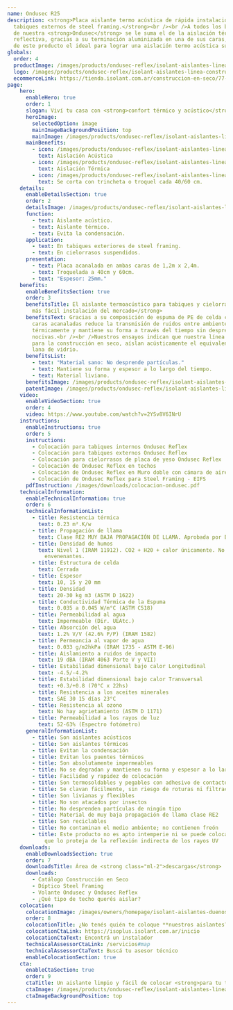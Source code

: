 ```yaml
---
name: Ondusec R25
description: <strong>Placa aislante termo acústica de rápida instalación, para
  tabiques externos de steel framing.</strong><br /><br />A todos los beneficios
  de nuestra <strong>Ondusec</strong> se le suma el de la aislación térmica
  reflectiva, gracias a su terminación aluminizada en una de sus caras, haciendo
  de este producto el ideal para lograr una aislación termo acústica superior.
globals:
  order: 4
  productImage: /images/products/ondusec-reflex/isolant-aislantes-linea-construccion-en-seco-ondusec-reflex-producto-rollo.png
  logo: /images/products/ondusec-reflex/isolant-aislantes-linea-construccion-en-seco-ondusec-reflex-logo.webp
  ecommerceLink: https://tienda.isolant.com.ar/construccion-en-seco/77-ondusec-reflex.html
page:
    hero:
      enableHero: true
      order: 1
      slogan: Viví tu casa con <strong>confort térmico y acústico</strong>
      heroImage:
        selectedOption: image
        mainImageBackgroundPosition: top
        mainImage: /images/products/ondusec-reflex/isolant-aislantes-linea-construccion-en-seco-ondusec-reflex-imagen.jpg
      mainBenefits:
        - icon: /images/products/ondusec-reflex/isolant-aislantes-linea-construccion-en-seco-ondusec-reflex-beneficio-1.svg
          text: Aislación Acústica
        - icon: /images/products/ondusec-reflex/isolant-aislantes-linea-construccion-en-seco-ondusec-reflex-beneficio-2.svg
          text: Aislación Térmica
        - icon: /images/products/ondusec-reflex/isolant-aislantes-linea-construccion-en-seco-ondusec-reflex-beneficio-3.svg
          text: Se corta con trincheta o troquel cada 40/60 cm.
    details:
      enableDetailsSection: true
      order: 2
      detailsImage: /images/products/ondusec-reflex/isolant-aislantes-linea-construccion-en-seco-ondusec-reflex-imagen-detalle.jpg
      function:
        - text: Aislante acústico.
        - text: Aislante térmico.
        - text: Evita la condensación.
      application:
        - text: En tabiques exteriores de steel framing.
        - text: En cielorrasos suspendidos.
      presentation:
        - text: Placa acanalada en ambas caras de 1,2m x 2,4m.
        - text: Troquelada a 40cm y 60cm.
        - text: "Espesor: 25mm."
    benefits:
      enableBenefitsSection: true
      order: 3
      benefitsTitle: El aislante termoacústico para tabiques y cielorrasos <strong>de
        más fácil instalación del mercado</strong>
      benefitsText: Gracias a su composición de espuma de PE de celda cerrada con dos
        caras acanaladas reduce la transmisión de ruidos entre ambientes, aisla
        térmicamente y mantiene su forma a través del tiempo sin desprender partículas
        nocivas.<br /><br />Nuestros ensayos indican que nuestra línea de aislantes
        para la construcción en seco, aíslan acústicamente el equivalente a 50mm. de
        lana de vidrio.
      benefitsList:
        - text: "Material sano: No desprende partículas."
        - text: Mantiene su forma y espesor a lo largo del tiempo.
        - text: Material liviano.
      benefitsImage: /images/products/ondusec-reflex/isolant-aislantes-linea-construccion-en-seco-ondusec-reflex-beneficio-exclusivo.jpg
      patentImage: /images/products/ondusec-reflex/isolant-aislantes-linea-construccion-en-seco-ondusec-reflex-patente.png
    video:
      enableVideoSection: true
      order: 4
      video: https://www.youtube.com/watch?v=2YSv8V6INrU
    instructions:
      enableInstructions: true
      order: 5
      instructions:
        - Colocación para tabiques internos Ondusec Reflex
        - Colocación para tabiques externos Ondusec Reflex
        - Colocación para cielorrasos de placa de yeso Ondusec Reflex
        - Colocación de Ondusec Reflex en techos
        - Colocación de Ondusec Reflex en Muro doble con cámara de aire
        - Colocación de Ondusec Reflex para Steel Framing - EIFS
      pdfInstruction: /images/downloads/colocacion-ondusec.pdf
    technicalInformation:
      enableTechnicalInformation: true
      order: 6
      technicalInformationList:
        - title: Resistencia térmica
          text: 0.23 m².K/w
        - title: Propagación de llama
          text: Clase RE2 MUY BAJA PROPAGACIÓN DE LLAMA. Aprobada por Bomberos Argentina.
        - title: Densidad de humos
          text: Nivel 1 (IRAM 11912). CO2 + H20 + calor únicamente. No desprende gases
            envenenantes.
        - title: Estructura de celda
          text: Cerrada
        - title: Espesor
          text: 10, 15 y 20 mm
        - title: Densidad
          text: 20-30 kg m3 (ASTM D 1622)
        - title: Conductividad Térmica de la Espuma
          text: 0.035 a 0.045 W/m°C (ASTM C518)
        - title: Permeabilidad al agua
          text: Impermeable (Dir. UEAtc.)
        - title: Absorción del agua
          text: 1.2% V/V (42.6% P/P) (IRAM 1582)
        - title: Permeancia al vapor de agua
          text: 0.033 g/m2hkPa (IRAM 1735 - ASTM E-96)
        - title: Aislamiento a ruidos de impacto
          text: 19 dBA (IRAM 4063 Parte V y VII)
        - title: Estabilidad dimensional bajo calor Longitudinal
          text: -4.5/-4.2%
        - title: Estabilidad dimensional bajo calor Transversal
          text: +0.3/+0.8 (70°C x 22hs)
        - title: Resistencia a los aceites minerales
          text: SAE 30 15 días 23°C
        - title: Resistencia al ozono
          text: No hay agrietamiento (ASTM D 1171)
        - title: Permeabilidad a los rayos de luz
          text: 52-63% (Espectro fotómetro)
      generalInformationList:
        - title: Son aislantes acústicos
        - title: Son aislantes térmicos
        - title: Evitan la condensación
        - title: Evitan los puentes térmicos
        - title: Son absolutamente impermeables
        - title: No se degradan y mantienen su forma y espesor a lo largo del tiempo
        - title: Facilidad y rapidez de colocación
        - title: Son termosoldables y pegables con adhesivo de contacto
        - title: Se clavan fácilmente, sin riesgo de roturas ni filtraciones
        - title: Son livianas y flexibles
        - title: No son atacados por insectos
        - title: No desprenden partículas de ningún tipo
        - title: Material de muy baja propagación de llama clase RE2
        - title: Son reciclables
        - title: No contaminan el medio ambiente; no contienen freón
        - title: Este producto no es apto intemperie ni se puede colocar sin un cielorraso
            que lo proteja de la reflexión indirecta de los rayos UV
    downloads:
      enableDownloadsSection: true
      order: 7
      downloadsTitle: Área de <strong class="ml-2">descargas</strong>
      downloads:
        - Catálogo Construcción en Seco
        - Díptico Steel Framing
        - Volante Ondusec y Ondusec Reflex
        - ¿Qué tipo de techo querés aislar?
    colocation:
      colocationImage: /images/owners/homepage/isolant-aislantes-duenos-e-inquilinos-isoplus-colocation.jpg
      order: 8
      colocationTitle: ¿No tenés quién te coloque **nuestros aislantes?**
      colocationCtaLink: https://isoplus.isolant.com.ar/inicio
      colocationCtaText: Encontrá un instalador
      technicalAssessorCtaLink: /servicios#map
      technicalAssessorCtaText: Buscá tu asesor técnico
      enableColocationSection: true
    cta:
      enableCtaSection: true
      order: 9
      ctaTitle: Un aislante limpio y fácil de colocar <strong>para tu tranquilidad</strong>
      ctaImage: /images/products/ondusec-reflex/isolant-aislantes-linea-construccion-en-seco-ondusec-reflex-cta-fondo.jpg
      ctaImageBackgroundPosition: top
---
```

